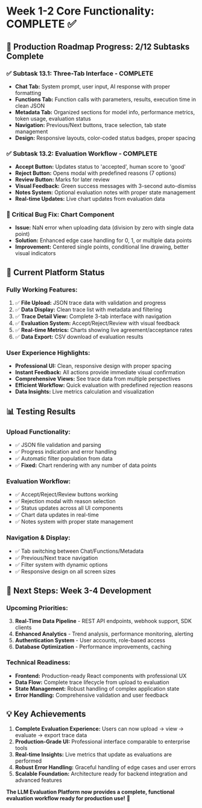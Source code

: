 # Week 1-2 Core Functionality: COMPLETE ✅

## 🎯 **Production Roadmap Progress: 2/12 Subtasks Complete**

### **✅ Subtask 13.1: Three-Tab Interface - COMPLETE**
- **Chat Tab:** System prompt, user input, AI response with proper formatting
- **Functions Tab:** Function calls with parameters, results, execution time in clean JSON
- **Metadata Tab:** Organized sections for model info, performance metrics, token usage, evaluation status
- **Navigation:** Previous/Next buttons, trace selection, tab state management
- **Design:** Responsive layouts, color-coded status badges, proper spacing

### **✅ Subtask 13.2: Evaluation Workflow - COMPLETE**
- **Accept Button:** Updates status to 'accepted', human score to 'good'
- **Reject Button:** Opens modal with predefined reasons (7 options)
- **Review Button:** Marks for later review
- **Visual Feedback:** Green success messages with 3-second auto-dismiss
- **Notes System:** Optional evaluation notes with proper state management
- **Real-time Updates:** Live chart updates from evaluation data

### **🐛 Critical Bug Fix: Chart Component**
- **Issue:** NaN error when uploading data (division by zero with single data point)
- **Solution:** Enhanced edge case handling for 0, 1, or multiple data points
- **Improvement:** Centered single points, conditional line drawing, better visual indicators

## 🚀 **Current Platform Status**

### **Fully Working Features:**
1. ✅ **File Upload:** JSON trace data with validation and progress
2. ✅ **Data Display:** Clean trace list with metadata and filtering
3. ✅ **Trace Detail View:** Complete 3-tab interface with navigation
4. ✅ **Evaluation System:** Accept/Reject/Review with visual feedback
5. ✅ **Real-time Metrics:** Charts showing live agreement/acceptance rates
6. ✅ **Data Export:** CSV download of evaluation results

### **User Experience Highlights:**
- **Professional UI:** Clean, responsive design with proper spacing
- **Instant Feedback:** All actions provide immediate visual confirmation
- **Comprehensive Views:** See trace data from multiple perspectives
- **Efficient Workflow:** Quick evaluation with predefined rejection reasons
- **Data Insights:** Live metrics calculation and visualization

## 📊 **Testing Results**

### **Upload Functionality:**
- ✅ JSON file validation and parsing
- ✅ Progress indication and error handling  
- ✅ Automatic filter population from data
- ✅ **Fixed:** Chart rendering with any number of data points

### **Evaluation Workflow:**
- ✅ Accept/Reject/Review buttons working
- ✅ Rejection modal with reason selection
- ✅ Status updates across all UI components
- ✅ Chart data updates in real-time
- ✅ Notes system with proper state management

### **Navigation & Display:**
- ✅ Tab switching between Chat/Functions/Metadata
- ✅ Previous/Next trace navigation
- ✅ Filter system with dynamic options
- ✅ Responsive design on all screen sizes

## 🎯 **Next Steps: Week 3-4 Development**

### **Upcoming Priorities:**
3. **Real-Time Data Pipeline** - REST API endpoints, webhook support, SDK clients
4. **Enhanced Analytics** - Trend analysis, performance monitoring, alerting
5. **Authentication System** - User accounts, role-based access
6. **Database Optimization** - Performance improvements, caching

### **Technical Readiness:**
- **Frontend:** Production-ready React components with professional UX
- **Data Flow:** Complete trace lifecycle from upload to evaluation
- **State Management:** Robust handling of complex application state
- **Error Handling:** Comprehensive validation and user feedback

## 💡 **Key Achievements**

1. **Complete Evaluation Experience:** Users can now upload → view → evaluate → export trace data
2. **Production-Grade UI:** Professional interface comparable to enterprise tools
3. **Real-time Insights:** Live metrics that update as evaluations are performed
4. **Robust Error Handling:** Graceful handling of edge cases and user errors
5. **Scalable Foundation:** Architecture ready for backend integration and advanced features

**The LLM Evaluation Platform now provides a complete, functional evaluation workflow ready for production use!** 🚀 